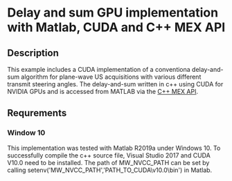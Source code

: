 # Delay and sum GPU implementation with Matlab, CUDA and C++ MEX API

## Description
This example includes a CUDA implementation of a conventiona delay-and-sum
algorithm for plane-wave US acquisitions with various different transmit steering angles. 
The delay-and-sum written in c++ using CUDA for NVIDIA GPUs and is accessed from MATLAB via the [C++ MEX API](https://ch.mathworks.com/help/matlab/cpp-mex-file-applications.html). 

## Requrements

### Window 10
This implementation was tested with Matlab R2019a under Windows 10. To successfully compile the c++ source file, Visual Studio 2017 and CUDA V10.0 need to be installed. 
The path of MW_NVCC_PATH can be set by calling setenv('MW_NVCC_PATH','PATH_TO_CUDA\v10.0\bin') in Matlab.

